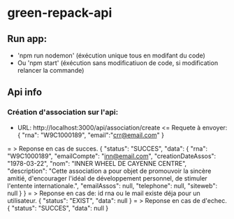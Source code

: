 # green-repack-api

## Run app:
- 'npm run nodemon' (éxécution unique tous en modifant du code) 
- Ou 'npm start' (éxécution sans modificatiuon de code, si modification relancer la commande)


## Api info
### Création d'association sur l'api:

- URL: http://localhost:3000/api/association/create
<= Requete à envoyer:
{
    "rna": "W9C1000189",
    "email":"crr@email.com"
}

 = > Reponse en cas de succes.
{
    "status": "SUCCES",
    "data": {
        "rna": "W9C1000189",
        "emailCompte": "inn@email.com",
        "creationDateAssos": "1978-03-22",
        "nom": "INNER WHEEL DE CAYENNE CENTRE",
        "description": "Cette association a pour objet de promouvoir la sincère amitié, d'encourager l'idéal de développement personnel, 
			de stimuler l'entente internationale.",
        "emailAssos": null,
        "telephone": null,
        "siteweb": null
    }
}
= > Reponse en cas de: id rna ou le mail existe déja pour un utilisateur.
{
    "status": "EXIST",
    "data": null
}
 = > Reponse en cas de d'echec.
{
    "status": "SUCCES",
    "data": null
}